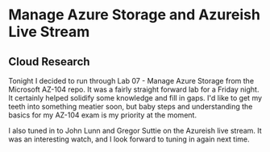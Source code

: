 <!-- This is a template you can use for quick progress days. It removes a lot of the steps we encourage you to share in the longer template 000-DAY-ARTICLE-LONG-TEMPLATE.MD-->

# Manage Azure Storage and Azureish Live Stream

## Cloud Research

Tonight I decided to run through Lab 07 - Manage Azure Storage from the Microsoft AZ-104 repo. It was a fairly straight forward lab for a Friday night. It certainly helped solidify some knowledge and fill in gaps. I'd like to get my teeth into something meatier soon, but baby steps and understanding the basics for my AZ-104 exam is my priority at the moment. 

I also tuned in to John Lunn and Gregor Suttie on the Azureish live stream. It was an interesting watch, and I look forward to tuning in again next time. 

